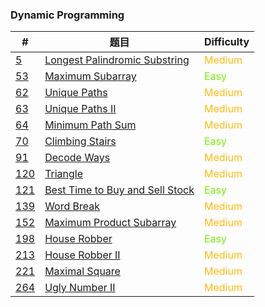 ### Dynamic Programming

| #                     | 题目                                              | Difficulty                                 |
| --------------------- | ------------------------------------------------- | ------------------------------------------ |
| [5](0005/README.md)   | [Longest Palindromic Substring](0005/README.md)   | <span style='color:#FFB90F;'>Medium</span> |
| [53](0053/README.md)  | [Maximum Subarray](0053/README.md)                | <span style='color: #76EE00;'>Easy</span>  |
| [62](0062/README.md)  | [Unique Paths](0062/README.md)                    | <span style='color:#FFB90F;'>Medium</span> |
| [63](0063/README.md)  | [Unique Paths II](0063/README.md)                 | <span style='color:#FFB90F;'>Medium</span> |
| [64](0064/README.md)  | [Minimum Path Sum](0064/README.md)                | <span style='color:#FFB90F;'>Medium</span> |
| [70](0070/README.md)  | [Climbing Stairs](0070/README.md)                 | <span style='color: #76EE00;'>Easy</span>  |
| [91](0091/README.md)  | [Decode Ways](0091/README.md)                     | <span style='color:#FFB90F;'>Medium</span> |
| [120](0120/README.md) | [Triangle](0120/README.md)                        | <span style='color:#FFB90F;'>Medium</span> |
| [121](0121/README.md) | [Best Time to Buy and Sell Stock](0121/README.md) | <span style='color: #76EE00;'>Easy</span>  |
| [139](0139/README.md) | [Word Break](0139/README.md)                      | <span style='color:#FFB90F;'>Medium</span> |
| [152](0152/README.md) | [Maximum Product Subarray](0152/README.md)        | <span style='color:#FFB90F;'>Medium</span> |
| [198](0198/README.md) | [House Robber](0198/README.md)                    | <span style='color: #76EE00;'>Easy</span>  |
| [213](0213/README.md) | [House Robber II](0213/README.md)                 | <span style='color:#FFB90F;'>Medium</span> |
| [221](0221/README.md) | [Maximal Square](0221/README.md)                  | <span style='color:#FFB90F;'>Medium</span> |
| [264](0264/README.md) | [Ugly Number II](0264/README.md)                  | <span style='color:#FFB90F;'>Medium</span> |

